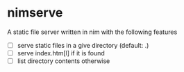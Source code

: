 # nimserve

A static file server written in nim with the following features

- [ ] serve static files in a give directory (default: .)
- [ ] serve index.htm[l] if it is found
- [ ] list directory contents otherwise
